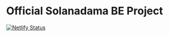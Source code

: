 # Official Solanadama BE Project

[![Netlify Status](https://api.netlify.com/api/v1/badges/8d74b569-ac6a-468d-9415-fb949d0c0655/deploy-status)](https://app.netlify.com/sites/solanadama/deploys)